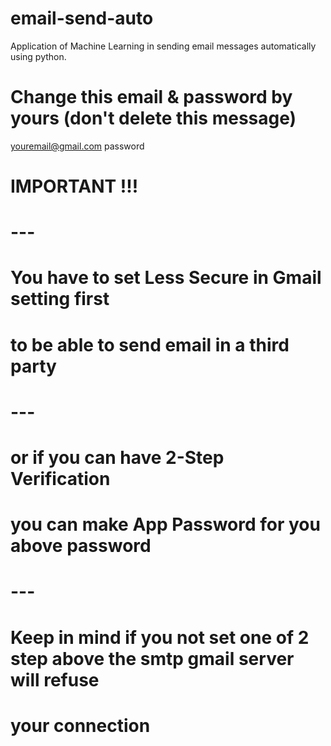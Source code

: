 # email-send-auto
Application of Machine Learning in sending email messages automatically using python.
# Change this email & password by yours (don't delete this message)
youremail@gmail.com
password

# IMPORTANT !!!
# ---
# You have to set Less Secure in Gmail setting first 
# to be able to send email in a third party
# ---
# or if you can have 2-Step Verification 
# you can make App Password for you above password
# ---
# Keep in mind if you not set one of 2 step above the smtp gmail server will refuse
# your connection
